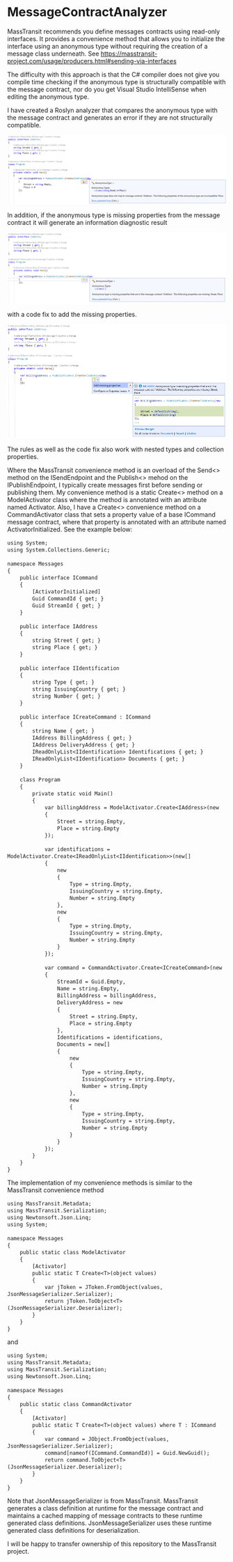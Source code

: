 # MessageContractAnalyzer
MassTransit recommends you define messages contracts using read-only interfaces. It provides a convenience method that allows you to initialize the interface using an anonymous type without requiring the creation of a message class underneath. See https://masstransit-project.com/usage/producers.html#sending-via-interfaces

The difficulty with this approach is that the C# compiler does not give you compile time checking if the anonymous type is structurally compatible with the message contract, nor do you get Visual Studio IntelliSense when editing the anonymous type.

I have created a Roslyn analyzer that compares the anonymous type with the message contract and generates an error if they are not structurally compatible. 

![StructuralCompatibilityRule](StructuralCompatibilityRule.png "StructuralCompatibilityRule")

In addition, if the anonymous type is missing properties from the message contract it will generate an information diagnostic result

![MissingPropertiesRule](MissingPropertiesRule.png "MissingPropertiesRule")

with a code fix to add the missing properties.

![AddMissingPropertiesCodeFix](AddMissingPropertiesCodeFix.png "AddMissingPropertiesCodeFix")

The rules as well as the code fix also work with nested types and collection properties.

Where the MassTransit convenience method is an overload of the Send<> method on the ISendEndpoint and the Publish<> mehod on the IPublishEndpoint, I typically create messages first before sending or publishing them. My convenience method is a static Create<> method on a ModelActivator class where the method is annotated with an attribute named Activator. Also, I have a Create<> convenience method on a CommandActivator class that sets a property value of a base ICommand message contract, where that property is annotated with an attribute named ActivatorInitialized. See the example below:

    using System;
    using System.Collections.Generic;

    namespace Messages
    {
        public interface ICommand
        {
            [ActivatorInitialized]
            Guid CommandId { get; }
            Guid StreamId { get; }
        }

        public interface IAddress
        {
            string Street { get; }
            string Place { get; }
        }

        public interface IIdentification
        {
            string Type { get; }
            string IssuingCountry { get; }
            string Number { get; }
        }

        public interface ICreateCommand : ICommand
        {
            string Name { get; }
            IAddress BillingAddress { get; }
            IAddress DeliveryAddress { get; }
            IReadOnlyList<IIdentification> Identifications { get; }
            IReadOnlyList<IIdentification> Documents { get; }
        }

        class Program
        {
            private static void Main()
            {
                var billingAddress = ModelActivator.Create<IAddress>(new
                {
                    Street = string.Empty,
                    Place = string.Empty
                });

                var identifications = ModelActivator.Create<IReadOnlyList<IIdentification>>(new[]
                {
                    new
                    {
                        Type = string.Empty,
                        IssuingCountry = string.Empty,
                        Number = string.Empty
                    },
                    new
                    {
                        Type = string.Empty,
                        IssuingCountry = string.Empty,
                        Number = string.Empty
                    }
                });

                var command = CommandActivator.Create<ICreateCommand>(new
                {
                    StreamId = Guid.Empty,
                    Name = string.Empty,
                    BillingAddress = billingAddress,
                    DeliveryAddress = new
                    {
                        Street = string.Empty,
                        Place = string.Empty
                    },
                    Identifications = identifications,
                    Documents = new[]
                    {
                        new
                        {
                            Type = string.Empty,
                            IssuingCountry = string.Empty,
                            Number = string.Empty
                        },
                        new
                        {
                            Type = string.Empty,
                            IssuingCountry = string.Empty,
                            Number = string.Empty
                        }
                    }
                });
            }
        }
    }

The implementation of my convenience methods is similar to the MassTransit convenience method

    using MassTransit.Metadata;
    using MassTransit.Serialization;
    using Newtonsoft.Json.Linq;
    using System;

    namespace Messages
    {
        public static class ModelActivator
        {
            [Activator]
            public static T Create<T>(object values)
            {
                var jToken = JToken.FromObject(values, JsonMessageSerializer.Serializer);
                return jToken.ToObject<T>(JsonMessageSerializer.Deserializer);
            }
        }
    }

and 

    using System;
    using MassTransit.Metadata;
    using MassTransit.Serialization;
    using Newtonsoft.Json.Linq;

    namespace Messages
    {
        public static class CommandActivator
        {
            [Activator]
            public static T Create<T>(object values) where T : ICommand
            {
                var command = JObject.FromObject(values, JsonMessageSerializer.Serializer);
                command[nameof(ICommand.CommandId)] = Guid.NewGuid();
                return command.ToObject<T>(JsonMessageSerializer.Deserializer);
            }
        }
    }

Note that JsonMessageSerializer is from MassTransit. MassTransit generates a class definition at runtime for the message contract and maintains a cached mapping of message contracts to these runtime generated class definitions. JsonMessageSerializer uses these runtime generated class definitions for deserialization.

I will be happy to transfer ownership of this repository to the MassTransit project.
